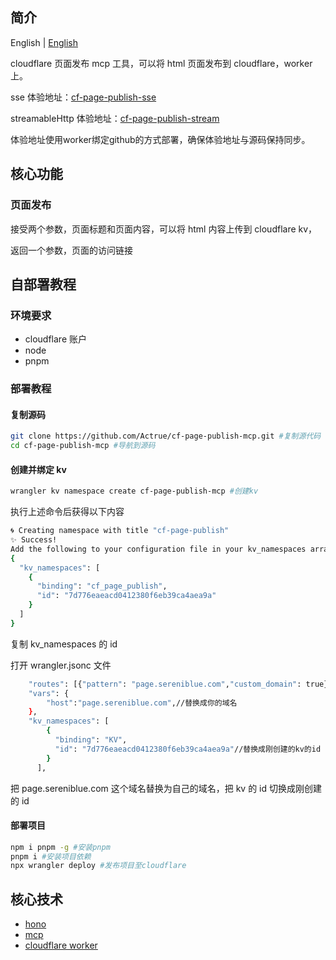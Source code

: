 ## 简介

English | [English](README_en.md)

cloudflare 页面发布 mcp 工具，可以将 html 页面发布到 cloudflare，worker 上。

sse 体验地址：[cf-page-publish-sse](https://page.sereniblue.com/sse)

streamableHttp 体验地址：[cf-page-publish-stream](https://page.sereniblue.com/mcp)

体验地址使用worker绑定github的方式部署，确保体验地址与源码保持同步。

## 核心功能

### 页面发布

接受两个参数，页面标题和页面内容，可以将 html 内容上传到 cloudflare kv，

返回一个参数，页面的访问链接

## 自部署教程

### 环境要求

- cloudflare 账户
- node
- pnpm

### 部署教程

#### 复制源码

```bash
git clone https://github.com/Actrue/cf-page-publish-mcp.git #复制源代码
cd cf-page-publish-mcp #导航到源码
```

#### 创建并绑定 kv

```bash
wrangler kv namespace create cf-page-publish-mcp #创建kv
```

执行上述命令后获得以下内容

```bash
🌀 Creating namespace with title "cf-page-publish"
✨ Success!
Add the following to your configuration file in your kv_namespaces array:
{
  "kv_namespaces": [
    {
      "binding": "cf_page_publish",
      "id": "7d776eaeacd0412380f6eb39ca4aea9a"
    }
  ]
}
```

复制 kv_namespaces 的 id

打开 wrangler.jsonc 文件

```bash
	"routes": [{"pattern": "page.sereniblue.com","custom_domain": true}],//替换成你的域名
	"vars": {
		"host":"page.sereniblue.com",//替换成你的域名
	},
	"kv_namespaces": [
		{
		  "binding": "KV",
		  "id": "7d776eaeacd0412380f6eb39ca4aea9a"//替换成刚创建的kv的id
		}
	  ],
```

把 page.sereniblue.com 这个域名替换为自己的域名，把 kv 的 id 切换成刚创建的 id

#### 部署项目

```bash
npm i pnpm -g #安装pnpm
pnpm i #安装项目依赖
npx wrangler deploy #发布项目至cloudflare
```

## 核心技术

- [hono](https://hono.dev/)
- [mcp](https://modelcontextprotocol.io/introduction)
- [cloudflare worker](https://workers.cloudflare.com/)